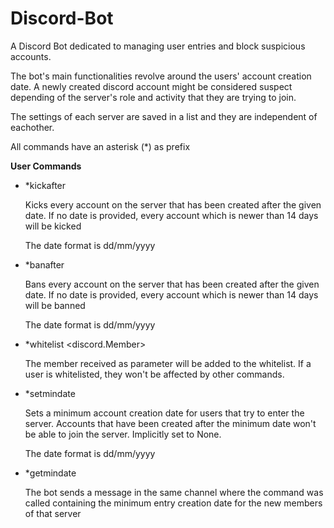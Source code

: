 # Discord-Bot
A Discord Bot dedicated to managing user entries and block suspicious accounts.

The bot's main functionalities revolve around the users' account creation date. A newly created discord account might be considered suspect depending of the server's role and activity that
they are trying to join.

The settings of each server are saved in a list and they are independent of eachother.


All commands have an asterisk (*) as prefix


**User Commands**

* *kickafter <date>
  
  Kicks every account on the server that has been created after the given date. If no date is provided, every account which is newer than 14 days will be kicked
  
  The date format is dd/mm/yyyy


* *banafter <date>
  
  Bans every account on the server that has been created after the given date. If no date is provided, every account which is newer than 14 days will be banned
  
  The date format is dd/mm/yyyy


* *whitelist <discord.Member>
  
  The member received as parameter will be added to the whitelist. If a user is whitelisted, they won't be affected by other commands.


* *setmindate <date>
 
  Sets a minimum account creation date for users that try to enter the server. Accounts that have been created after the minimum date won't be able to join the server. Implicitly set to None.
  
  The date format is dd/mm/yyyy
  

* *getmindate
  
  The bot sends a message in the same channel where the command was called containing the minimum entry creation date for the new members of that server



